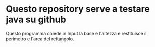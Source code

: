 # Questo repository serve a testare java su github
Questo programma chiede in Input la base e l'altezza e restituisce il perimetro e l'area del rettangolo.
